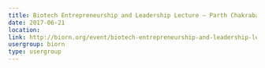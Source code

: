 ```yaml
---
title: Biotech Entrepreneurship and Leadership Lecture – Parth Chakrabarti, Sr. Director, New Ventures & Transactions, JOHNSON & JOHNSON INNOVATION, London, How do global pharma companies interact with start-ups
date: 2017-06-21
location: 
link: http://biorn.org/event/biotech-entrepreneurship-and-leadership-lecture-parth-chakrabarti-sr-director-new-ventures-transactions-johnson-johnson-innovation-london-how-do-global-pharma-companies-interact-wi/
usergroup: biorn
type: usergroup
---
```


